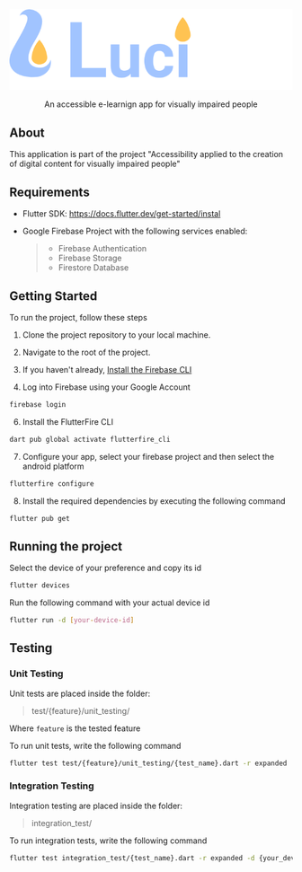 <p align="center">
  <img src="assets/svg/imagotype_dark.svg">
</p>

<p align="center">An accessible e-learnign app for visually impaired people</p>

## About

This application is part of the project "Accessibility applied to the creation of digital content for visually impaired people"

## Requirements

- Flutter SDK: https://docs.flutter.dev/get-started/instal

- Google Firebase Project with the following services enabled:
  > - Firebase Authentication
  > - Firebase Storage
  > - Firestore Database

## Getting Started

To run the project, follow these steps

1. Clone the project repository to your local machine.
2. Navigate to the root of the project.

3. If you haven't already, <a href="https://firebase.google.com/docs/cli#setup_update_cli">Install the Firebase CLI</a>

4. Log into Firebase using your Google Account

```bash
firebase login
```

6. Install the FlutterFire CLI

```bash
dart pub global activate flutterfire_cli
```

7. Configure your app, select your firebase project and then select the android platform

```bash
flutterfire configure
```

8. Install the required dependencies by executing the following command

```bash
flutter pub get
```

## Running the project

Select the device of your preference and copy its id

```bash
flutter devices
```

Run the following command with your actual device id

```bash
flutter run -d [your-device-id]
```

## Testing

### Unit Testing

Unit tests are placed inside the folder:

> test/{feature}/unit_testing/

Where `feature` is the tested feature

To run unit tests, write the following command

```bash
flutter test test/{feature}/unit_testing/{test_name}.dart -r expanded
```

### Integration Testing

Integration testing are placed inside the folder:

> integration_test/

To run integration tests, write the following command

```bash
flutter test integration_test/{test_name}.dart -r expanded -d {your_device_id}
```
